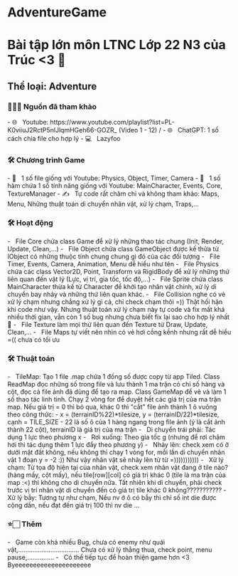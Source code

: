 # AdventureGame
<h1> Bài tập lớn môn LTNC Lớp 22 N3 của Trúc &lt;3 👋 </h1>

<h2> Thể loại: Adventure </h2>

<h3> 👨🏻‍💻 Nguồn đã tham khảo </h3>
- 🌐 &nbsp; Youtube: https://www.youtube.com/playlist?list=PL-K0viiuJ2RctP5nlJlqmHGeh66-GOZR_ (Video 1 - 12) /
- 🌐 &nbsp; ChatGPT: 1 số cách chia file cho hợp lý
- 💻 &nbsp; Lazyfoo

<h3>🛠 Chương trình Game</h3>
- 🔧 &nbsp; 1 số file giống với Youtube: Physics, Object, Timer, Camera
- 🤔 &nbsp; 1 số hàm chứa 1 số tính năng giống với Youtube: MainCharacter, Events, Core, TextureManager
- ✍️ &nbsp; Tự code rất chăm chỉ và không tham khảo: Maps, Menu, Những thuật toán di chuyển nhân vật, xử lý chạm, Traps,...

<h3>🛠 Hoạt động</h3>
- &nbsp; File Core chứa class Game để xử lý những thao tác chung (Init, Render, Update, Clean,...)
- &nbsp; File Object chứa class GameObject được kế thừa từ IObject có những thuộc tính chung chung gì đó của các đối tượng
- &nbsp; File Timer, Events, Camera, Animation, Menu dễ hiểu như tên
- &nbsp; File Physics chứa các class Vector2D, Point, Transform và RigidBody để xử lý những thứ liên quan đến vật lý (Lực, vị trí, gia tốc, tốc độ,...)
- &nbsp; File Sprite chứa class MainCharacter thừa kế từ Character để khởi tạo nhân vật chính, xử lý di chuyển bay nhảy và những thứ liên quan khác. 
- &nbsp; File Collision nghe có vẻ xử lý chạm nhưng chẳng xử lý gì cả, chỉ check chạm thôi =)) Thật hối hận khi code như vậy. Nhưng thuật toán xử lý chạm này tự code và fix mất khá nhiều thời gian, vẫn còn 1 số bug nhưng chưa biết fix lại sao cho hợp lý nhất 🤔
- &nbsp; File Texture làm mọi thứ liên quan đến Texture từ Draw, Update, Clean,...
- &nbsp; File Maps tự viết nên nhìn có vẻ hơi cồng kềnh nhưng rất dễ hiểu =(( chưa có tối ưu

<h3>🛠 Thuật toán</h3>
- &nbsp; TileMap: Tạo 1 file .map chứa 1 đống số được copy từ app Tiled. Class ReadMap đọc những số trong file và lưu thành 1 ma trận có chỉ số hàng và cột, đọc cả file ảnh đã dùng để tạo ra map. Class GameMap để vẽ và làm 1 số thao tác linh tinh. Chạy 2 vòng for để duyệt hết các giá trị của ma trận map. Nếu giá trị = 0 thì bỏ qua, khác 0 thì "cắt" file ảnh thành 1 ô vuông theo công thức:
            - x = (terrainID%22)*tilesize, y = (terrainID/22)*tilesize, cạnh = TILE_SIZE 
            - 22 là số ô của 1 hàng ngang trong file ảnh (ý là cắt ảnh thành 22 cột), terrainID là giá trị của ma trận
- &nbsp; Di chuyển trái phải: Tác dụng 1 lực theo phương x
- &nbsp; Rơi xuống: Theo gia tốc g (nhưng để rơi chậm hơi thì tác dụng thêm 1 lực đẩy theo phương y) 
- &nbsp; Nhảy lên: check xem có ở dưới mặt đất không, nếu không thì chạy 1 vòng for, mỗi lần di chuyển nhân vật 1 đoạn y = -2 :)) Như vậy nhân vật sẽ nhảy lên từ từ =)))))))))))
- &nbsp; Xử lý chạm: Từ tọa độ hiện tại của nhân vật, check xem nhân vật đang ở tile nào? (hàng mấy, cột mấy), nếu tile[row][col] có giá trị khác 0 (tile là ma trận của map :<) thì không cho di chuyển nữa. Tất nhiên khi di chuyển, phải check trước vị trí nhân vật di chuyển đến có giá trị tile khác 0 không???????????
- &nbsp; Xử lý bẫy: Tương tự như chạm, Nếu nv ở ô có bẫy thì chỉ số int die được cộng dần, nếu đạt đến giá trị 100 thì nv die
...

<h3> ⭐🏻 Thêm </h3>
- &nbsp; Game còn khá nhiều Bug, chưa có enemy như quái vật,.................................. Chưa có xử lý thằng thua, check point, menu pause,...............
- &nbsp; Có thể tiếp tục để hoàn thiện game hơn <3 Byeeeeeeeeeeeeeeeeeeeee
